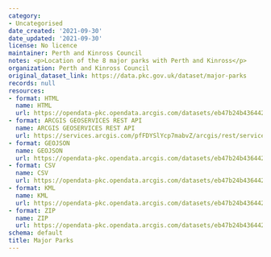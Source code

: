 ```yaml
---
category:
- Uncategorised
date_created: '2021-09-30'
date_updated: '2021-09-30'
license: No licence
maintainer: Perth and Kinross Council
notes: <p>Location of the 8 major parks with Perth and Kinross</p>
organization: Perth and Kinross Council
original_dataset_link: https://data.pkc.gov.uk/dataset/major-parks
records: null
resources:
- format: HTML
  name: HTML
  url: https://opendata-pkc.opendata.arcgis.com/datasets/eb47b24b436442bd96c520aecc26ae72_0
- format: ARCGIS GEOSERVICES REST API
  name: ARCGIS GEOSERVICES REST API
  url: https://services.arcgis.com/pfFDYSlYcp7mabvZ/arcgis/rest/services/Major_Parks/FeatureServer/0
- format: GEOJSON
  name: GEOJSON
  url: https://opendata-pkc.opendata.arcgis.com/datasets/eb47b24b436442bd96c520aecc26ae72_0.geojson?outSR=%7B%22latestWkid%22%3A27700%2C%22wkid%22%3A27700%7D
- format: CSV
  name: CSV
  url: https://opendata-pkc.opendata.arcgis.com/datasets/eb47b24b436442bd96c520aecc26ae72_0.csv?outSR=%7B%22latestWkid%22%3A27700%2C%22wkid%22%3A27700%7D
- format: KML
  name: KML
  url: https://opendata-pkc.opendata.arcgis.com/datasets/eb47b24b436442bd96c520aecc26ae72_0.kml?outSR=%7B%22latestWkid%22%3A27700%2C%22wkid%22%3A27700%7D
- format: ZIP
  name: ZIP
  url: https://opendata-pkc.opendata.arcgis.com/datasets/eb47b24b436442bd96c520aecc26ae72_0.zip?outSR=%7B%22latestWkid%22%3A27700%2C%22wkid%22%3A27700%7D
schema: default
title: Major Parks
---
```

